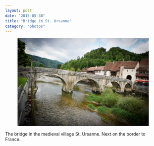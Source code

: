 ```yaml
---
layout: post
date: "2015-05-30"
title: "Bridge in St. Ursanne"
category: "photos"
---
```

<figure>

![Bridge in Northeast Switzerland](photo.jpg)
</figure>

The bridge in the medieval village St. Ursanne. Next on the border to France.
